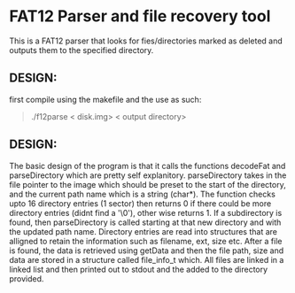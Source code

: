 # FAT12 Parser and file recovery tool

This is a FAT12 parser that looks for fies/directories marked as deleted and outputs them to the specified directory.  

DESIGN:
--------
first compile using the makefile and the use as such:  
> ./f12parse < disk.img> < output directory>


DESIGN:
--------

The basic design of the program is that it calls the functions decodeFat and parseDirectory
which are pretty self explanitory. parseDirectory takes in the file pointer to the image
which should be preset to the start of the directory, and the current path name which is a
string (char*). The function checks upto 16 directory entries (1 sector) then returns 0
if there could be more directory entries (didnt find a '\0'), other wise returns 1. If
a subdirectory is found, then parseDirectory is called starting at that new directory and
with the updated path name. Directory entries are read into structures that are alligned to
retain the information such as filename, ext, size etc. After a file is found, the data is
retrieved using getData and then the file path, size and data are stored in a structure
called file_info_t which. All files are linked in a linked list and then printed out 
to stdout and the added to the directory provided.
